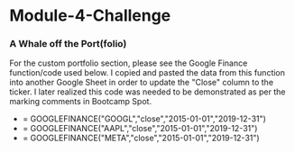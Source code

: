 # Module-4-Challenge
### A Whale off the Port(folio)

For the custom portfolio section, please see the Google Finance function/code used below. I copied and pasted the data from this function into another Google Sheet in order to update the "Close" column to the ticker. I later realized this code was needed to be demonstrated as per the marking comments in Bootcamp Spot. 

* = GOOGLEFINANCE("GOOGL","close","2015-01-01","2019-12-31")
* = GOOGLEFINANCE("AAPL","close","2015-01-01","2019-12-31")
* = GOOGLEFINANCE("META","close","2015-01-01","2019-12-31")
